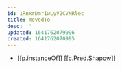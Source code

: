 ```yaml
---
id: 1RnxrDmrIwLyV2CVNRlec
title: movedTo
desc: ''
updated: 1641762079996
created: 1641762070995
---
```



- [[p.instanceOf]] [[c.Pred.Shapow]]
